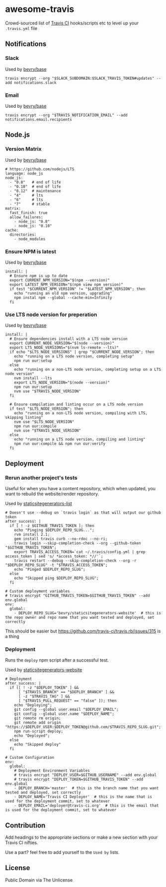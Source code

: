 # awesome-travis

Crowd-sourced list of [Travis CI](https://travis-ci.org) hooks/scripts etc to level up your `.travis.yml` file


## Notifications

### Slack

Used by [bevry/base](https://github.com/bevry/base)

```
travis encrypt --org "$SLACK_SUBDOMAIN:$SLACK_TRAVIS_TOKEN#updates" --add notifications.slack
```

### Email

Used by [bevry/base](https://github.com/bevry/base)

```
travis encrypt --org "$TRAVIS_NOTIFICATION_EMAIL" --add notifications.email.recipients
```


## Node.js

### Version Matrix

Used by [bevry/base](https://github.com/bevry/base)

```
# https://github.com/nodejs/LTS
language: node_js
node_js:
  - "0.8"   # end of life
  - "0.10"  # end of life
  - "0.12"  # maintenance
  - "4"     # lts
  - "6"     # lts
  - "7"     # stable
matrix:
  fast_finish: true
  allow_failures:
    - node_js: "0.8"
    - node_js: "0.10"
cache:
  directories:
    - node_modules
```

### Ensure NPM is latest

Used by [bevry/base](https://github.com/bevry/base)

```
install: |
  # Ensure npm is up to date
  export CURRENT_NPM_VERSION="$(npm --version)"
  export LATEST_NPM_VERSION="$(npm view npm version)"
  if test "$CURRENT_NPM_VERSION" != "$LATEST_NPM_VERSION"; then
    echo "running an old npm version, upgrading"
    npm instal npm --global --cache-min=Infinity
  fi
```

### Use LTS node version for preperation

Used by [bevry/base](https://github.com/bevry/base)

```
install: |
  # Ensure dependencies install with a LTS node version
  export CURRENT_NODE_VERSION="$(node --version)"
  export LTS_NODE_VERSIONS="$(nvm ls-remote --lts)"
  if echo "$LTS_NODE_VERSIONS" | grep "$CURRENT_NODE_VERSION"; then
    echo "running on a LTS node version, completing setup"
    npm run our:setup
  else
    echo "running on a non-LTS node version, completing setup on a LTS node version"
    nvm install --lts
    export LTS_NODE_VERSION="$(node --version)"
    npm run our:setup
    nvm use "$TRAVIS_NODE_VERSION"
  fi
  
  # Ensure compilation and linting occur on a LTS node version
  if test "$LTS_NODE_VERSION"; then
    echo "running on a non-LTS node version, compiling with LTS, skipping linting"
    nvm use "$LTS_NODE_VERSION"
    npm run our:compile
    nvm use "$TRAVIS_NODE_VERSION"
  else
    echo "running on a LTS node version, compiling and linting"
    npm run our:compile && npm run our:verify
  fi
```


## Deployment

### Rerun another project's tests

Useful for when you have a content repository, which when updated, you want to rebuild the website/render repository.

Used by [staticsitegenerators-list](https://github.com/bevry/staticsitegenerators-list)

```
# Doesn't use --debug on `travis login` as that will output our github token
after_success: |
  if [ ! -z $GITHUB_TRAVIS_TOKEN ]; then
    echo "Pinging $DEPLOY_REPO_SLUG...";
    rvm install 2.1;
    gem install travis curb --no-rdoc --no-ri;
    travis login --skip-completion-check --org --github-token "$GITHUB_TRAVIS_TOKEN";
    export TRAVIS_ACCESS_TOKEN=`cat ~/.travis/config.yml | grep access_token | sed 's/ *access_token: *//'`;
    travis restart --debug --skip-completion-check --org -r "$DEPLOY_REPO_SLUG" -t "$TRAVIS_ACCESS_TOKEN";
    echo "Pinged $DEPLOY_REPO_SLUG";
  else
    echo "Skipped ping $DEPLOY_REPO_SLUG";
  fi

# Custom deployment variables
# travis encrypt "GITHUB_TRAVIS_TOKEN=$GITHUB_TRAVIS_TOKEN" --add env.global
env:
  global:
    - DEPLOY_REPO_SLUG='bevry/staticsitegenerators-website'  # this is the repo owner and repo name that you want tested and deployed, set correctly
```

This should be easier but https://github.com/travis-ci/travis.rb/issues/315 is a thing


### Deployment

Runs the `deploy` npm script after a successful test.

Used by [staticsitegenerators-website](https://github.com/bevry/staticsitegenerators-website)

```
# Deployment
after_success: |
  if ([ ! -z "$DEPLOY_TOKEN" ] &&
      [ "$TRAVIS_BRANCH" == "$DEPLOY_BRANCH" ] &&
      [ -z "$TRAVIS_TAG" ] &&
      [ "$TRAVIS_PULL_REQUEST" == "false" ]); then
    echo "Deploying";
    git config --global user.email "$DEPLOY_EMAIL";
    git config --global user.name "$DEPLOY_NAME";
    git remote rm origin;
    git remote add origin "https://$DEPLOY_USER:$DEPLOY_TOKEN@github.com/$TRAVIS_REPO_SLUG.git";
    npm run-script deploy;
    echo "Deployed";
  else
    echo "Skipped deploy"
  fi
 
# Custom Configuration
env:
  global:
    # Deployment Environment Variables
    # travis encrypt "DEPLOY_USER=$GITHUB_USERNAME" --add env.global
    # travis encrypt "DEPLOY_TOKEN=$GITHUB_TRAVIS_TOKEN" --add env.global
    - DEPLOY_BRANCH='master'  # this is the branch name that you want tested and deployed, set correctly
    - DEPLOY_NAME='Travis CI Deployer'  # this is the name that is used for the deployment commit, set to whatever
    - DEPLOY_EMAIL='deployer@travis-ci.org'  # this is the email that is used for the deployment commit, set to whatever
```


## Contribution

Add headings to the appropriate sections or make a new section with your Travis CI nifties.

Use a part? feel free to add yourself to the `Used by` lists.


## License

Public Domain via The Unlicense
